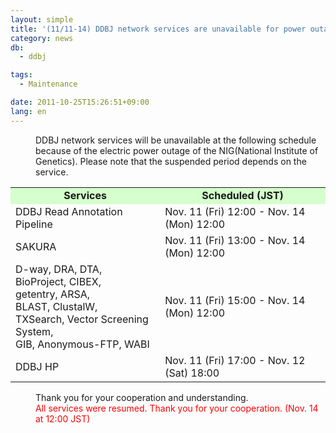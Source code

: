 ```yaml
---
layout: simple
title: '(11/11-14) DDBJ network services are unavailable for power outage of the NIG'
category: news
db:
  - ddbj

tags:
  - Maintenance

date: 2011-10-25T15:26:51+09:00
lang: en
---
```


<html>

<dl>
    <dd>DDBJ network services will be unavailable at the following schedule because of the electric power outage of the NIG(National Institute of Genetics). Please note that the suspended period depends on the service. </dd>
</dl>

<table>
    <tbody>
        <tr>
            <td align="center" style="background-color:#d5ffcc;"><b>Services</b></td>
            <td align="center" style="background-color:#d5ffcc;"><b>Scheduled (JST)</b></td>
        </tr>
        <tr>
            <td>DDBJ Read Annotation Pipeline</td>
            <td align="top">Nov. 11 (Fri) 12:00 - Nov. 14 (Mon) 12:00
                <!-- <font color="#ff0000">(resumed)</font> -->
            </td>
        </tr>
        <tr>
            <td>SAKURA</td>
            <td align="top">Nov. 11 (Fri) 13:00 - Nov. 14 (Mon) 12:00
                <!-- <font color="#ff0000">(resumed)</font> -->
            </td>
        </tr>
        <tr>
            <td>D-way, DRA, DTA, BioProject, CIBEX, <br>getentry, ARSA, <br>BLAST, ClustalW, <br>TXSearch, Vector Screening System, <br>GIB, Anonymous-FTP, WABI</td>
            <td align="top">Nov. 11 (Fri) 15:00 - Nov. 14 (Mon) 12:00
                <!-- <font color="#ff0000">(resumed)</font> -->
            </td>
        </tr>
        <tr>
            <td>DDBJ HP</td>
            <td align="top">Nov. 11 (Fri) 17:00 - Nov. 12 (Sat) 18:00
                <!-- <font color="#ff0000">(resumed)</font> -->
            </td>
        </tr>
    </tbody>
</table>

<dl>
    <dd>Thank you for your cooperation and understanding.</dd>
    <dd>
        <font color="#ff0000">All services were resumed. Thank you for your cooperation. (Nov. 14 at 12:00 JST)</font>
    </dd>
</dl>
</html>
